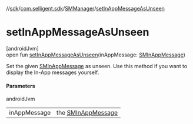 //[sdk](../../../index.md)/[com.selligent.sdk](../index.md)/[SMManager](index.md)/[setInAppMessageAsUnseen](set-in-app-message-as-unseen.md)

# setInAppMessageAsUnseen

[androidJvm]\
open fun [setInAppMessageAsUnseen](set-in-app-message-as-unseen.md)(inAppMessage: [SMInAppMessage](../-s-m-in-app-message/index.md))

Set the given [SMInAppMessage](../-s-m-in-app-message/index.md) as unseen. Use this method if you want to display the In-App messages yourself.

#### Parameters

androidJvm

| | |
|---|---|
| inAppMessage | the [SMInAppMessage](../-s-m-in-app-message/index.md) |
